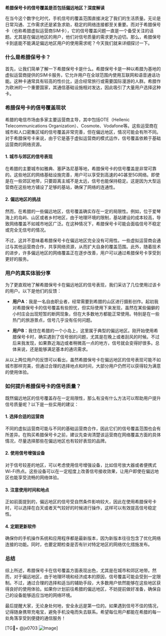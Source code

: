 **希腊保号卡的信号覆盖是否包括偏远地区？深度解读**

在当今这个数字化时代，手机信号的覆盖范围直接决定了我们的生活质量。无论是日常沟通、工作需求还是紧急求助，稳定的网络连接都至关重要。而对于希腊保号卡（也称希腊虚拟运营商SIM卡），它的信号覆盖问题一直是一个备受关注的话题。尤其是在偏远地区的用户，他们对信号质量的需求更为迫切。那么，希腊保号卡到底能不能满足偏远地区用户的使用需求呢？今天我们就来详细探讨一下。

### 什么是希腊保号卡？

首先，让我们简单了解一下希腊保号卡是什么。希腊保号卡是一种以希腊为基地的虚拟运营商提供的SIM卡服务，它允许用户在全球范围内使用互联网和语音通话功能。这种卡通常具有较高的性价比，适合经常旅行或需要国际漫游的人群。希腊作为欧洲的一个重要国家，其通信基础设施相对发达，因此吸引了大量用户选择这种卡。

### 希腊保号卡的信号覆盖现状

希腊的电信市场由多家主要运营商主导，其中包括OTE（Hellenic Telecommunications Organization）、Cosmote、Vodafone等。这些运营商在城市和人口密集区域的信号覆盖非常完善，但在偏远地区，情况可能会有所不同。对于希腊保号卡来说，由于它是基于虚拟运营商的模式运作，信号覆盖依赖于基础运营商的网络资源。

#### 1. **城市与郊区的信号表现**
在希腊的主要城市如雅典、塞萨洛尼基等地，希腊保号卡的信号覆盖是非常可靠的。这些地区的网络基础设施完善，用户可以享受到高速的4G甚至5G网络。即使是在一些郊区地带，只要距离主城不是太远，信号也能保持稳定。这是因为大型运营商在这些地方铺设了足够的基站，确保了网络的连通性。

#### 2. **偏远地区的挑战**
然而，在希腊的一些偏远地区，信号覆盖确实存在一定的局限性。例如，位于爱琴海上的岛屿、山区或者乡村地区，由于地理环境的限制，基站建设的成本较高，导致网络覆盖不如城市地区广泛。在这种情况下，希腊保号卡可能会面临信号不稳定或完全无信号的情况。

不过，这并不意味着希腊保号卡在偏远地区完全没有可用性。一些虚拟运营商会通过与其他运营商合作，共享网络资源，从而扩大自身的覆盖范围。此外，随着技术的进步，许多偏远地区的网络覆盖正在逐步改善，用户可以通过希腊保号卡享受到更好的服务。

### 用户的真实体验分享

为了更直观地了解希腊保号卡在偏远地区的信号表现，我们采访了几位使用过该卡的用户。以下是他们的反馈：

- **用户A**：我是一名自由职业者，经常需要到希腊的山区进行摄影创作。起初我对希腊保号卡的信号覆盖有些担忧，但实际使用下来发现，虽然在某些偏僻的小村庄会出现短暂的断网现象，但在大多数地方都能正常使用。特别是在一些热门的旅游景点，信号几乎没有任何问题。
  
- **用户B**：我住在希腊的一个小岛上，这里属于典型的偏远地区。刚开始使用希腊保号卡时，确实遇到了信号弱的问题，尤其是在晚上或者刮风的时候。不过后来我发现，如果靠近海边或者稍微高一点的地方，信号就会变得好很多。总体来说，还是能够满足基本的通讯需求。

从以上两位用户的反馈可以看出，虽然希腊保号卡在偏远地区的信号表现可能不如城市那样完美，但通过合理的选择地点和时间，大部分用户仍然可以获得较为满意的使用体验。

### 如何提升希腊保号卡的信号质量？

既然偏远地区的信号覆盖存在一定局限性，那么有没有什么方法可以帮助用户提升信号质量呢？以下是一些实用的建议：

#### 1. **选择合适的运营商**
不同的虚拟运营商可能与不同的基础运营商合作，因此它们的信号覆盖范围也会有所差异。在购买希腊保号卡之前，建议先查询清楚该运营商在网络覆盖方面的具体情况，尽量选择那些在偏远地区也有较好表现的品牌。

#### 2. **使用信号增强设备**
对于信号较差的地区，可以考虑使用信号增强设备，比如信号放大器或者便携式Wi-Fi热点。这些设备可以在一定程度上改善信号接收效果，让用户即使在偏远地区也能享受流畅的网络体验。

#### 3. **注意使用时间和地点**
正如前面提到的，偏远地区的信号受自然条件影响较大，因此在使用希腊保号卡时，可以选择在白天或者天气较好的时候进行操作，这样可以有效提高信号稳定性。

#### 4. **定期更新软件**
确保你的手机操作系统和应用程序都是最新版本，因为新版本往往包含了优化网络连接的功能。同时，也要定期检查是否有针对特定地区的网络优化措施发布。

### 总结

综上所述，希腊保号卡在信号覆盖方面表现出色，尤其是在城市和郊区地带。然而，对于偏远地区，由于地理环境和经济成本的原因，信号覆盖可能会受到一定限制。不过，通过合理的选择和适当的辅助手段，大多数用户依然能够在这些地区获得良好的使用体验。如果你计划前往希腊的偏远地区，不妨提前做好准备，确保自己的设备能够适应当地的网络环境。

最后提醒大家，无论身处何地，安全永远是第一位的。如果遇到信号不佳的情况，记得随身携带充电宝，避免手机没电而失去联系。希望每位用户都能在希腊的每一处角落享受到便捷的通信服务！

[TG💪+ @jx0703 ![Image](https://github.com/user-attachments/assets/dbca1d08-cadb-493c-b0ec-ad6f7a83f270)]